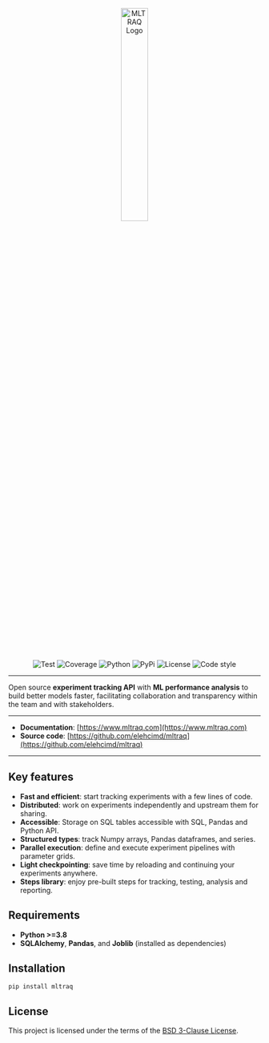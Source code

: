 <p align="center">
<img width="33%" height="33%" src="https://mltraq.com/assets/img/logo-black.svg" alt="MLTRAQ Logo">
</p>

<p align="center">
<img src="https://www.mltraq.com/assets/img/badges/test.svg" alt="Test">
<img src="https://www.mltraq.com/assets/img/badges/coverage.svg" alt="Coverage">
<img src="https://www.mltraq.com/assets/img/badges/python.svg" alt="Python">
<img src="https://www.mltraq.com/assets/img/badges/pypi.svg" alt="PyPi">
<img src="https://www.mltraq.com/assets/img/badges/license.svg" alt="License">
<img src="https://www.mltraq.com/assets/img/badges/code-style.svg" alt="Code style">
</p>

---

Open source **experiment tracking API** with **ML performance analysis** to build better models faster, facilitating collaboration and transparency within the team and with stakeholders.

---

* **Documentation**: [https://www.mltraq.com](https://www.mltraq.com)
* **Source code**: [https://github.com/elehcimd/mltraq](https://github.com/elehcimd/mltraq)

---

## Key features

* **Fast and efficient**: start tracking experiments with a few lines of code.
* **Distributed**: work on experiments independently and upstream them for sharing.
* **Accessible**: Storage on SQL tables accessible with SQL, Pandas and Python API.
* **Structured types**: track Numpy arrays, Pandas dataframes, and series.
* **Parallel execution**: define and execute experiment pipelines with parameter grids.
* **Light checkpointing**: save time by reloading and continuing your experiments anywhere.
* **Steps library**: enjoy pre-built steps for tracking, testing, analysis and reporting.

## Requirements

* **Python >=3.8**
* **SQLAlchemy**, **Pandas**, and **Joblib** (installed as dependencies)

## Installation

```
pip install mltraq
```

## License

This project is licensed under the terms of the [BSD 3-Clause License](https://mltraq.com/license).

